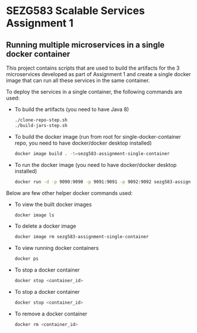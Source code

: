# SEZG583 Scalable Services Assignment 1

## Running multiple microservices in a single docker container

This project contains scripts that are used to build the artifacts for the 3 microservices developed as part of Assignment 1 and create a single docker image that can run all these services in the same container.

To deploy the services in a single container, the following commands are used:
- To build the artifacts (you need to have Java 8)
	```bash
	./clone-repo-step.sh
	./build-jars-step.sh
	```
- To build the docker image (run from root for single-docker-container repo, you need to have docker/docker desktop installed)
	```bash
	docker image build . -t=sezg583-assignment-single-container
	```
- To run the docker image (you need to have docker/docker desktop installed)
	```bash
	docker run -d -p 9090:9090 -p 9091:9091 -p 9092:9092 sezg583-assignment-single-container
	```

Below are few other helper docker commands used:
- To view the built docker images
	```bash
	docker image ls
	```
- To delete a docker image
	```bash
	docker image rm sezg583-assignment-single-container
	```
- To view running docker containers
	```bash
	docker ps
	```
- To stop a docker container
	```bash
	docker stop <container_id>
	```
- To stop a docker container
	```bash
	docker stop <container_id>
	```
- To remove a docker container
	```bash
	docker rm <container_id>
	```